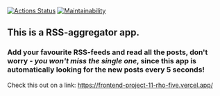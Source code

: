 
[![Actions Status](https://github.com/kinddoctor/frontend-project-11/actions/workflows/hexlet-check.yml/badge.svg)](https://github.com/kinddoctor/frontend-project-11/actions)
[![Maintainability](https://api.codeclimate.com/v1/badges/b6fb7af5c5b1137d90a6/maintainability)](https://codeclimate.com/github/kinddoctor/frontend-project-11/maintainability)

## This is a RSS-aggregator app.
### Add your favourite RSS-feeds and read all the posts, don't worry - *you won't miss the single one*, since this app is automatically looking for the new posts every 5 seconds!
Check this out on a link:
https://frontend-project-11-rho-five.vercel.app/
